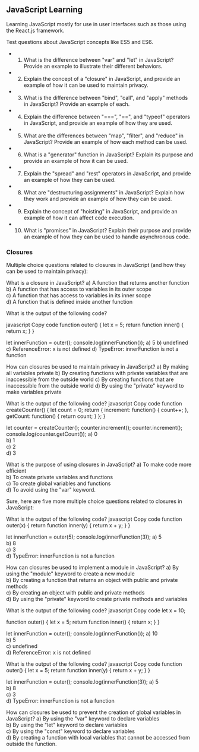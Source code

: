 ## JavaScript Learning

Learning JavaScript mostly for use in user interfaces such as those using the React.js framework.

Test questions about JavaScript concepts like ES5 and ES6.

- 1. What is the difference between "var" and "let" in JavaScript? Provide an example to illustrate their different behaviors.

- 2. Explain the concept of a "closure" in JavaScript, and provide an example of how it can be used to maintain privacy.

- 3. What is the difference between "bind", "call", and "apply" methods in JavaScript? Provide an example of each.

- 4. Explain the difference between "===", "==", and "typeof" operators in JavaScript, and provide an example of how they are used.

- 5. What are the differences between "map", "filter", and "reduce" in JavaScript? Provide an example of how each method can be used.

- 6. What is a "generator" function in JavaScript? Explain its purpose and provide an example of how it can be used.

- 7. Explain the "spread" and "rest" operators in JavaScript, and provide an example of how they can be used.

- 8. What are "destructuring assignments" in JavaScript? Explain how they work and provide an example of how they can be used.

- 9. Explain the concept of "hoisting" in JavaScript, and provide an example of how it can affect code execution.

- 10. What is "promises" in JavaScript? Explain their purpose and provide an example of how they can be used to handle asynchronous code.

### Closures

Multiple choice questions related to closures in JavaScript (and how they can be used to maintain privacy):

What is a closure in JavaScript?
a) A function that returns another function<br>
b) A function that has access to variables in its outer scope<br>
c) A function that has access to variables in its inner scope<br>
d) A function that is defined inside another function<br>

What is the output of the following code?

javascript
Copy code
function outer() {
  let x = 5;
  return function inner() {
    return x;
  }
}

let innerFunction = outer();
console.log(innerFunction());
a) 5
b) undefined
c) ReferenceError: x is not defined
d) TypeError: innerFunction is not a function

How can closures be used to maintain privacy in JavaScript?
a) By making all variables private
b) By creating functions with private variables that are inaccessible from the outside world
c) By creating functions that are inaccessible from the outside world
d) By using the "private" keyword to make variables private

What is the output of the following code?
javascript
Copy code
function createCounter() {
  let count = 0;
  return {
    increment: function() {
      count++;
    },
    getCount: function() {
      return count;
    }
  };
}

let counter = createCounter();
counter.increment();
counter.increment();
console.log(counter.getCount());
a) 0<br>
b) 1<br>
c) 2<br>
d) 3<br>

What is the purpose of using closures in JavaScript?
a) To make code more efficient<br>
b) To create private variables and functions<br>
c) To create global variables and functions<br>
d) To avoid using the "var" keyword.<br>

Sure, here are five more multiple choice questions related to closures in JavaScript:

What is the output of the following code?
javascript
Copy code
function outer(x) {
  return function inner(y) {
    return x + y;
  }
}

let innerFunction = outer(5);
console.log(innerFunction(3));
a) 5<br>
b) 8<br>
c) 3<br>
d) TypeError: innerFunction is not a function<br>

How can closures be used to implement a module in JavaScript?
a) By using the "module" keyword to create a new module<br>
b) By creating a function that returns an object with public and private methods<br>
c) By creating an object with public and private methods<br>
d) By using the "private" keyword to create private methods and variables<br>

What is the output of the following code?
javascript
Copy code
let x = 10;

function outer() {
  let x = 5;
  return function inner() {
    return x;
  }
}

let innerFunction = outer();
console.log(innerFunction());
a) 10<br>
b) 5<br>
c) undefined<br>
d) ReferenceError: x is not defined<br>

What is the output of the following code?
javascript
Copy code
function outer() {
  let x = 5;
  return function inner(y) {
    return x + y;
  }
}

let innerFunction = outer();
console.log(innerFunction(3));
a) 5<br>
b) 8<br>
c) 3<br>
d) TypeError: innerFunction is not a function<br>

How can closures be used to prevent the creation of global variables in JavaScript?
a) By using the "var" keyword to declare variables<br>
b) By using the "let" keyword to declare variables<br>
c) By using the "const" keyword to declare variables<br>
d) By creating a function with local variables that cannot be accessed from outside the function.<br>




